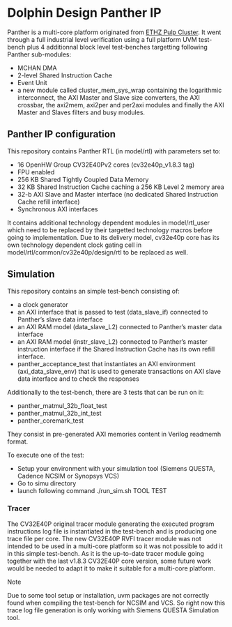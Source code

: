 # Dolphin Design Panther IP

Panther is a multi-core platform originated from [ETHZ Pulp Cluster](https://github.com/pulp-platform/pulp_cluster).
It went through a full industrial level verification using a full platform UVM test-bench plus 4 additionnal block level test-benches targetting following Panther sub-modules:
- MCHAN DMA
- 2-level Shared Instruction Cache
- Event Unit
- a new module called cluster_mem_sys_wrap containing the logarithmic interconnect, the AXI Master and Slave size converters, the AXI crossbar, the axi2mem, axi2per and per2axi modules and finally the AXI Master and Slaves filters and busy modules.

## Panther IP configuration

This repository contains Panther RTL (in model/rtl) with parameters set to:
- 16 OpenHW Group CV32E40Pv2 cores (cv32e40p_v1.8.3 tag)
- FPU enabled
- 256 KB Shared Tightly Coupled Data Memory
- 32 KB Shared Instruction Cache caching a 256 KB Level 2 memory area
- 32-b AXI Slave and Master interface (no dedicated Shared Instruction Cache refill interface)
- Synchronous AXI interfaces

It contains additional technology dependent modules in model/rtl_user which need to be replaced by their targetted technology macros before going to implementation.
Due to its delivery model, cv32e40p core has its own technology dependent clock gating cell in model/rtl/common/cv32e40p/design/rtl to be replaced as well.

## Simulation

This repository contains an simple test-bench consisting of:
- a clock generator
- an AXI interface that is passed to test (data_slave_if) connected to Panther’s slave data interface
- an AXI RAM model (data_slave_L2) connected to Panther’s master data interface
- an AXI RAM model (instr_slave_L2) connected to Panther’s master instruction interface if the Shared Instruction Cache has its own refill interface.
- panther_acceptance_test that instantiates an AXI environment (axi_data_slave_env) that is used to generate transactions on AXI slave data interface and to check the responses

Additionally to the test-bench, there are 3 tests that can be run on it:
- panther_matmul_32b_float_test
- panther_matmul_32b_int_test
- panther_coremark_test

They consist in pre-generated AXI memories content in Verilog readmemh format.

To execute one of the test:
- Setup your environment with your simulation tool (Siemens QUESTA, Cadence NCSIM or Synopsys VCS)
- Go to simu directory
- launch following command
  ./run_sim.sh TOOL TEST

### Tracer

The CV32E40P original tracer module generating the executed program instructions log file is instantiated in the test-bench and is producing one trace file per core.
The new CV32E40P RVFI tracer module was not intended to be used in a multi-core platform so it was not possible to add it in this simple test-bench.
As it is the up-to-date tracer module going together with the last v1.8.3 CV32E40P core version, some future work would be needed to adapt it to make it suitable for a multi-core platform.

> [!NOTE]
> Due to some tool setup or installation, uvm packages are not correctly found when compiling the test-bench for NCSIM and VCS.
> So right now this trace log file generation is only working with Siemens QUESTA Simulation tool.
